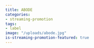 ```yaml
---
title: ABODE
categories:
- streaming-promotion
tags:
- label
image: "/uploads/abode.jpg"
is-streaming-promotion-featured: true
---
```


